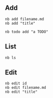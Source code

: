 ## Add

```
nb add filename.md
nb add "title"

nb todo add "a TODO"
```

## List

```
nb ls
```

## Edit

```
nb edit id
nb edit filename.md
nb edit "title"
```
